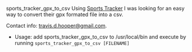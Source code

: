 sports_tracker_gpx_to_csv
Using [Sports Tracker](www.sports-tracker.com) I was looking for an easy way to convert their gpx formated file into a csv. 

Contact info:
<travis.d.hooper@gmail.com>.


* Usage:
add sports_tracker_gpx_to_csv to /usr/local/bin and execute by running `sports_tracker_gpx_to_csv [FILENAME]`